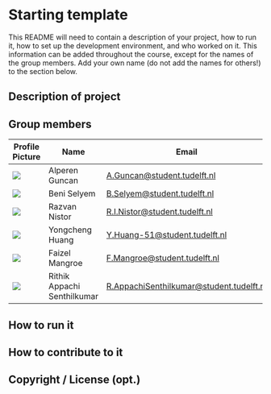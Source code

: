 # Starting template

This README will need to contain a description of your project, how to run it, how to set up the development environment, and who worked on it.
This information can be added throughout the course, except for the names of the group members.
Add your own name (do not add the names for others!) to the section below.

## Description of project

## Group members

| Profile Picture | Name | Email |
|---|---|---|
| ![](https://secure.gravatar.com/avatar/f5f23c5dd0d5796f6c65be150eb2a9f1?s=800&d=identicon&size=50) | Alperen Guncan | A.Guncan@student.tudelft.nl |
| ![](https://secure.gravatar.com/avatar/3e621380f108ec846485d3d2410fbb0b?s=80&d=identicon&size=50) | Beni Selyem | B.Selyem@student.tudelft.nl |
| ![](https://secure.gravatar.com/avatar/b1deaa5bdd4de16ca5f88bc54c89e9bc?s=800&d=identicon&size=50) | Razvan Nistor | R.I.Nistor@student.tudelft.nl |
| ![](https://secure.gravatar.com/avatar/0408829ba64f29bb1f00e5934d5b6968?s=800&d=identicon&size=50) | Yongcheng Huang | Y.Huang-51@student.tudelft.nl |
| ![](https://secure.gravatar.com/avatar/d05ffb7f3e511625b5c8bbf90f857b00?s=800&d=identicon&size=50) | Faizel Mangroe | F.Mangroe@student.tudelft.nl |
| ![](https://secure.gravatar.com/avatar/325ee4730af88cf34054be3ab5aec337?s=192&d=identicon&size=50) | Rithik Appachi Senthilkumar | R.AppachiSenthilkumar@student.tudelft.nl |

<!-- Instructions (remove once assignment has been completed -->
<!-- - Add (only!) your own name to the table above (use Markdown formatting) -->
<!-- - Mention your *student* email address -->
<!-- - Preferably add a recognizable photo, otherwise add your GitLab photo -->
<!-- - (please make sure the photos have the same size) --> 

## How to run it

## How to contribute to it

## Copyright / License (opt.)

